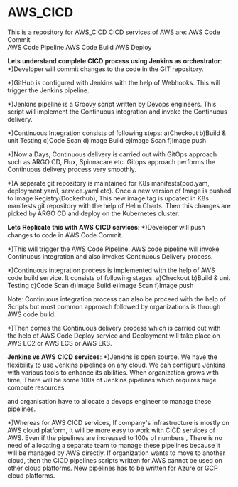 # AWS_CICD
This is a repository for AWS_CICD
CICD services of AWS are:
AWS Code Commit   
AWS Code Pipeline
AWS Code Build
AWS Deploy

𝐋𝐞𝐭𝐬 𝐮𝐧𝐝𝐞𝐫𝐬𝐭𝐚𝐧𝐝 𝐜𝐨𝐦𝐩𝐥𝐞𝐭𝐞 𝐂𝐈𝐂𝐃 𝐩𝐫𝐨𝐜𝐞𝐬𝐬 𝐮𝐬𝐢𝐧𝐠 𝐉𝐞𝐧𝐤𝐢𝐧𝐬 𝐚𝐬 𝐨𝐫𝐜𝐡𝐞𝐬𝐭𝐫𝐚𝐭𝐨𝐫:
*)Developer will commit changes to the code in the GIT repository.

*)GitHub is configured with Jenkins with the help of Webhooks. This will trigger the Jenkins pipeline.

*)Jenkins pipeline is a Groovy script written by Devops engineers. This script will implement the Continuous integration and invoke the Continuous delivery.

*)Continuous Integration consists of following steps:
  a)Checkout
  b)Build & unit Testing
  c)Code Scan
  d)Image Build
  e)Image Scan
  f)Image push

*)Now a Days, Continuous delivery is carried out with GitOps approach such as ARGO CD, Flux, Spinnacare etc. Gitops approach performs the Continuous delivery process very smoothly.

*)A separate git repository is maintained for K8s manifests(pod.yam, deployment.yaml, service.yaml etc). Once a new version of Image is pushed to Image Registry(Dockerhub), This new image tag is updated in K8s manifests git repository with the help of Helm Charts. Then this changes are picked by ARGO CD and deploy on the Kubernetes cluster.  

𝐋𝐞𝐭𝐬 𝐑𝐞𝐩𝐥𝐢𝐜𝐚𝐭𝐞 𝐭𝐡𝐢𝐬 𝐰𝐢𝐭𝐡 𝐀𝐖𝐒 𝐂𝐈𝐂𝐃 𝐬𝐞𝐫𝐯𝐢𝐜𝐞𝐬:
*)Developer will push changes to code in AWS Code Commit.

*)This will trigger the AWS Code Pipeline. AWS code pipeline will invoke Continuous integration and also invokes Continuous Delivery process. 

*)Continuous integration process is implemented with the help of AWS code build service. It consists of following stages:
  a)Checkout
  b)Build & unit Testing
  c)Code Scan
  d)Image Build
  e)Image Scan
  f)Image push

Note: Continuous integration process can also be proceed with the help of Scripts but most common approach followed by organizations is through AWS code build. 

*)Then comes the Continuous delivery process which is carried out with the help of AWS Code Deploy service and Deployment will take place on AWS EC2 or AWS ECS or AWS EKS.

𝐉𝐞𝐧𝐤𝐢𝐧𝐬 𝐯𝐬 𝐀𝐖𝐒 𝐂𝐈𝐂𝐃 𝐬𝐞𝐫𝐯𝐢𝐜𝐞𝐬:
*)Jenkins is open source. We have the flexibility to use Jenkins pipelines on any cloud. We can configure Jenkins with various tools to enhance its abilities. When organization grows with time, There will be some 100s of Jenkins pipelines which requires huge compute resources

 and organisation have to allocate a devops engineer to manage these pipelines. 

*)Whereas for AWS CICD services, If company's infrastructure is mostly on AWS cloud platform, It will be more easy to work with CICD services of AWS. Even if the pipelines are increased to 100s of numbers , There is no need of allocating a separate team to manage these pipelines because it will be managed by AWS directly.
If organization wants to move to another cloud, then the CICD pipelines scripts written for AWS cannot be used on other cloud platforms. New pipelines has to be written for Azure or GCP cloud platforms.  
